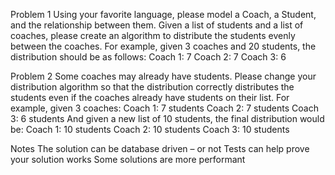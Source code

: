 Problem 1
Using your favorite language, please model a Coach, a Student, and the relationship between them. Given a list of students and a list of coaches, please create an algorithm to distribute the students evenly between the coaches.
For example, given 3 coaches and 20 students, the distribution should be as follows:
Coach 1: 7
Coach 2: 7
Coach 3: 6

Problem 2
Some coaches may already have students. Please change your distribution algorithm so that the distribution correctly distributes the students even if the coaches already have students on their list.
For example, given 3 coaches:
Coach 1: 7 students
Coach 2: 7 students
Coach 3: 6 students
And given a new list of 10 students, the final distribution would be:
Coach 1: 10 students
Coach 2: 10 students
Coach 3: 10 students

Notes
The solution can be database driven – or not
Tests can help prove your solution works
Some solutions are more performant

